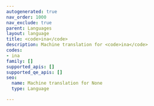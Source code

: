 ```yaml
---
autogenerated: true
nav_order: 1000
nav_exclude: true
parent: Languages
layout: language
title: <code>ina</code>
description: Machine translation for <code>ina</code>
codes:
- ina
family: []
supported_apis: []
supported_qe_apis: []
seo:
  name: Machine translation for None
  type: Language

---
```


